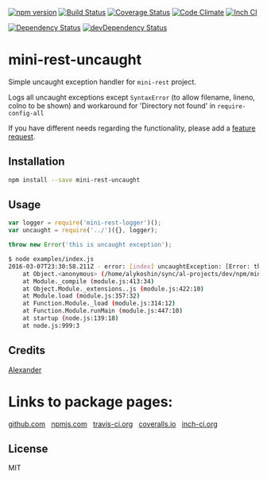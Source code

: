 [![npm version](https://badge.fury.io/js/mini-rest-uncaught.svg)](http://badge.fury.io/js/mini-rest-uncaught)
[![Build Status](https://travis-ci.org/alykoshin/mini-rest-uncaught.svg)](https://travis-ci.org/alykoshin/mini-rest-uncaught)
[![Coverage Status](https://coveralls.io/repos/alykoshin/mini-rest-uncaught/badge.svg?branch=master&service=github)](https://coveralls.io/github/alykoshin/mini-rest-uncaught?branch=master)
[![Code Climate](https://codeclimate.com/github/alykoshin/mini-rest-uncaught/badges/gpa.svg)](https://codeclimate.com/github/alykoshin/mini-rest-uncaught)
[![Inch CI](https://inch-ci.org/github/alykoshin/mini-rest-uncaught.svg?branch=master)](https://inch-ci.org/github/alykoshin/mini-rest-uncaught)

[![Dependency Status](https://david-dm.org/alykoshin/mini-rest-uncaught/status.svg)](https://david-dm.org/alykoshin/mini-rest-uncaught#info=dependencies)
[![devDependency Status](https://david-dm.org/alykoshin/mini-rest-uncaught/dev-status.svg)](https://david-dm.org/alykoshin/mini-rest-uncaught#info=devDependencies)


# mini-rest-uncaught

Simple uncaught exception handler for `mini-rest` project.

Logs all uncaught exceptions except `SyntaxError` (to allow filename, lineno, colno to be shown) and workaround for 'Directory not found' in `require-config-all`


If you have different needs regarding the functionality, please add a [feature request](https://github.com/alykoshin/mini-rest-uncaught/issues).


## Installation

```sh
npm install --save mini-rest-uncaught
```

## Usage

```js
var logger = require('mini-rest-logger')();
var uncaught = require('../')({}, logger);

throw new Error('this is uncaught exception');
```

```sh
$ node examples/index.js 
2016-03-07T23:30:58.211Z - error: [index] uncaughtException: [Error: this is uncaught exception] Error: this is uncaught exception
    at Object.<anonymous> (/home/alykoshin/sync/al-projects/dev/npm/mini-rest-uncaught/examples/index.js:10:7)
    at Module._compile (module.js:413:34)
    at Object.Module._extensions..js (module.js:422:10)
    at Module.load (module.js:357:32)
    at Function.Module._load (module.js:314:12)
    at Function.Module.runMain (module.js:447:10)
    at startup (node.js:139:18)
    at node.js:999:3
```


## Credits
[Alexander](https://github.com/alykoshin/)


# Links to package pages:

[github.com](https://github.com/alykoshin/mini-rest-uncaught) &nbsp; [npmjs.com](https://www.npmjs.com/package/mini-rest-uncaught) &nbsp; [travis-ci.org](https://travis-ci.org/alykoshin/mini-rest-uncaught) &nbsp; [coveralls.io](https://coveralls.io/github/alykoshin/mini-rest-uncaught) &nbsp; [inch-ci.org](https://inch-ci.org/github/alykoshin/mini-rest-uncaught)


## License

MIT
